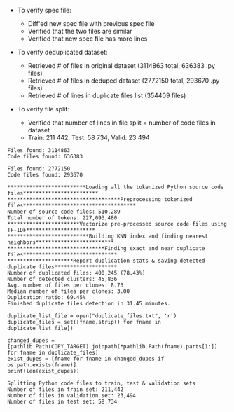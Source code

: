 - To verify spec file:
  - Diff'ed new spec file with previous spec file
  - Verified that the two files are similar
  - Verified that new spec file has more lines

- To verify deduplicated dataset:
  - Retrieved # of files in original dataset (3114863 total, 636383 .py files)
  - Retrieved # of files in deduped dataset (2772150 total, 293670 .py files)
  - Retrieved # of lines in duplicate files list (354409 files)

- To verify file split:
  - Verified that number of lines in file split = number of code files in dataset
  - Train: 211 442, Test: 58 734, Valid: 23 494

```
Files found: 3114863
Code files found: 636383
```

```
Files found: 2772150
Code files found: 293670
```

```
*************************Loading all the tokenized Python source code files************************
************************************Preprocessing tokenized files************************************
Number of source code files: 510,289
Total number of tokens: 227,093,480
***********************Vectorize pre-processed source code files using TF-IDF**********************
**************************Building KNN index and finding nearest neighbors*************************
*******************************Finding exact and near duplicate files******************************
*********************Report duplication stats & saving detected duplicate files********************
Number of duplicated files: 400,245 (78.43%)
Number of detected clusters: 45,836
Avg. number of files per clones: 8.73
Median number of files per clones: 3.00
Duplication ratio: 69.45%
Finished duplicate files detection in 31.45 minutes.
```

```
duplicate_list_file = open("duplicate_files.txt", 'r')
duplicate_files = set([fname.strip() for fname in duplicate_list_file])

changed_dupes = [pathlib.Path(COPY_TARGET).joinpath(*pathlib.Path(fname).parts[1:]) for fname in duplicate_files]
exist_dupes = [fname for fname in changed_dupes if os.path.exists(fname)]
print(len(exist_dupes))
```

```
Splitting Python code files to train, test & validation sets
Number of files in train set: 211,442
Number of files in validation set: 23,494
Number of files in test set: 58,734
```